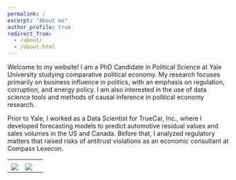 ```yaml
---
permalink: /
excerpt: "About me"
author_profile: true
redirect_from: 
  - /about/
  - /about.html
---
```



Welcome to my website! I am a PhD Candidate in Political Science at Yale University studying comparative political economy. My research focuses primarily on business influence in politics, with an emphasis on regulation, corruption, and energy policy. I am also interested in the use of data science tools and methods of causal inference in political economy research. 

Prior to Yale, I worked as a Data Scientist for TrueCar, Inc., where I developed forecasting models to predict automotive residual values and sales volumes in the US and Canada. Before that, I analyzed regulatory matters that raised risks of antitrust violations as an economic consultant at Compass Lexecon. 

<table>
  <tr>
    <td> </td>
     <td> </td>
     <td> </td>
  </tr>
  <tr>
    <td valign="top"><img src="https://www.trevorincerti.com/images/solar_kamisu.jpg"></td>
    <td valign="top"><img src="https://www.trevorincerti.com/images/revolving_door.png"></td>
    <td valign="top"><https://www.trevorincerti.com/images/chord.png"></td>
  </tr>
 </table>